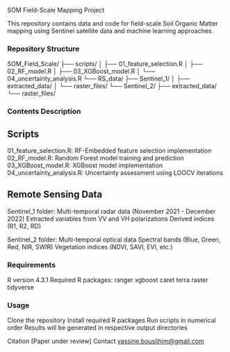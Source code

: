 SOM Field-Scale Mapping Project

This repository contains data and code for field-scale Soil Organic Matter mapping using Sentinel satellite data and machine learning approaches.

### Repository Structure

SOM_Field_Scale/
├── scripts/
│   ├── 01_feature_selection.R
│   ├── 02_RF_model.R
│   ├── 03_XGBoost_model.R
│   └── 04_uncertainty_analysis.R
└── RS_data/
    ├── Sentinel_1/
    │   ├── extracted_data/
    │   └── raster_files/
    └── Sentinel_2/
        ├── extracted_data/
        └── raster_files/


### Contents Description

## Scripts
01_feature_selection.R: RF-Embedded feature selection implementation
02_RF_model.R: Random Forest model training and prediction
03_XGBoost_model.R: XGBoost model implementation
04_uncertainty_analysis.R: Uncertainty assessment using LOOCV iterations

## Remote Sensing Data
Sentinel_1 folder: Multi-temporal radar data (November 2021 - December 2022)
Extracted variables from VV and VH polarizations
Derived indices (R1, R2, RD)

Sentinel_2 folder: Multi-temporal optical data
Spectral bands (Blue, Green, Red, NIR, SWIR)
Vegetation indices (NDVI, SAVI, EVI, etc.)


### Requirements
R version 4.3.1
Required R packages:
ranger
xgboost
caret
terra
raster
tidyverse


### Usage
Clone the repository
Install required R packages
Run scripts in numerical order
Results will be generated in respective output directories

Citation
[Paper under review]
Contact
yassine.bouslihim@gmail.com
